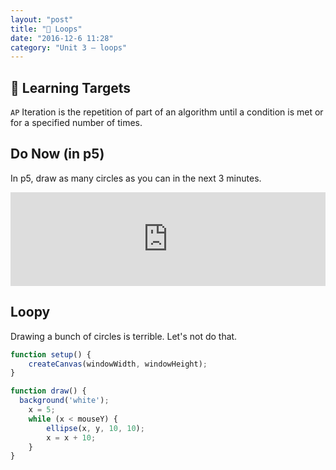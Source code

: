```yaml
---
layout: "post"
title: "🔁 Loops"
date: "2016-12-6 11:28"
category: "Unit 3 – loops"
---
```


## 🎯 Learning Targets
`AP` Iteration is the repetition of part of an algorithm until a condition is met or for a specified number of times.

## Do Now (in p5)
In p5, draw as many circles as you can in the next 3 minutes.

<iframe src="http://alpha.editor.p5js.org/embed/ByWSpbQQe" width = "100%" style="border:none;"></iframe>

## Loopy
Drawing a bunch of circles is terrible. Let's not do that.

<script type="text/p5" data-autoplay data-preview-width="300" data-preview-height="">
function setup() {
  createCanvas(windowWidth,windowHeight);
}

function draw() {
  x = 50;
  while(x<windowWidth){
    ellipse(x,50,50,50);
    x = x + 50;
  }
}
</script>

```javascript
function setup() {
    createCanvas(windowWidth, windowHeight);
}

function draw() {
  background('white');
    x = 5;
    while (x < mouseY) {
        ellipse(x, y, 10, 10);
        x = x + 10;
    }
}
```

